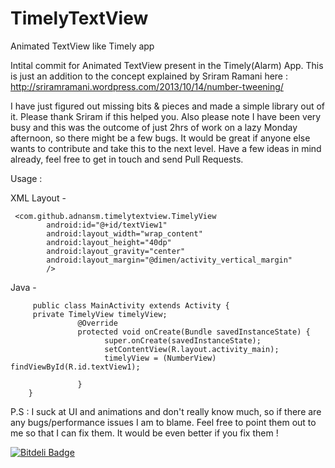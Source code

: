 TimelyTextView
==============

Animated TextView like Timely app

Intital commit for Animated TextView present in the Timely(Alarm) App.
This is just an addition to the concept explained by Sriram Ramani here : http://sriramramani.wordpress.com/2013/10/14/number-tweening/

I have just figured out missing bits & pieces and made a simple library out of it. Please thank Sriram if this helped you. Also please note I have been very busy and this was the outcome  of just 2hrs of work on a lazy Monday afternoon, so there might be a few bugs. It would be great if anyone else wants to contribute and take this to the next level. Have a few ideas in mind already, feel free to get in touch and send Pull Requests.


Usage :

XML Layout -

     <com.github.adnansm.timelytextview.TimelyView
            android:id="@+id/textView1"
            android:layout_width="wrap_content"
            android:layout_height="40dp"
            android:layout_gravity="center"
            android:layout_margin="@dimen/activity_vertical_margin"
            />
   

Java -

         public class MainActivity extends Activity {
         private TimelyView timelyView; 
                   @Override
                   protected void onCreate(Bundle savedInstanceState) {
                         super.onCreate(savedInstanceState);
                         setContentView(R.layout.activity_main);
                         timelyView = (NumberView) findViewById(R.id.textView1);
                        
                   }
        }


P.S : I suck at UI and animations and don't really know much, so if there are any bugs/performance issues I am to blame. Feel free to point them out to me so that I can fix them. It would be even better if you fix them ! 


[![Bitdeli Badge](https://d2weczhvl823v0.cloudfront.net/adnan-SM/timelytextview/trend.png)](https://bitdeli.com/free "Bitdeli Badge")

